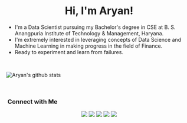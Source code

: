 <h1 align="center">Hi, I'm Aryan! </h1>

* I'm a Data Scientist pursuing my Bachelor's degree in CSE at B. S. Anangpuria Institute of Technology & Management, Haryana.
* I'm extremely interested in leveraging concepts of Data Science and Machine Learning in making progress in the field of Finance.
* Ready to experiment and learn from failures.

<br>

![Aryan's github stats](https://github-readme-stats.vercel.app/api?username=aryan690)
  
</br>

### &nbsp;Connect with Me

<p align="center">
<a href="https://www.linkedin.com/in/aryansetia/"><img src="https://img.shields.io/badge/-Aryan%20Setia-0077B5?style=flat&logo=Linkedin&logoColor=white"/></a>
<a href="mailto:aryansetiaa@gmail.com"><img src="https://img.shields.io/badge/-aryansetiaa@gmail.com-D14836?style=flat&logo=Gmail&logoColor=white"/></a>
<a href="https://www.instagram.com/aryansetiaa/?hl=en"><img src="https://img.shields.io/badge/-@aryansetiaa-E4405F?style=flat&logo=Instagram&logoColor=white"/></a>
<a href="https://www.facebook.com/aryan.setia.756/"><img src="https://img.shields.io/badge/-Aryan Setia-1877F2?style=flat&logo=Facebook&logoColor=white"/></a>
<a href="https://twitter.com/AryanSetia8"><img src="https://img.shields.io/badge/-Aryan Setia-1DA1F2?style=flat&logo=twitter&logoColor=white"/></a>
</p>

